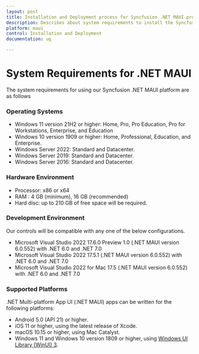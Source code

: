 ```yaml
---
layout: post
title: Installation and Deployment process for Syncfusion .NET MAUI products
description: Describes about system requirements to install the Syncfusion .NET MAUI Components and list of supported platforms. 
platform: maui
control: Installation and Deployment
documentation: ug

---
```


# System Requirements for .NET MAUI

The system requirements for using our Syncfusion .NET MAUI platform are as follows

### Operating Systems

* Windows 11 version 21H2 or higher: Home, Pro, Pro Education, Pro for Workstations, Enterprise, and Education
* Windows 10 version 1909 or higher: Home, Professional, Education, and Enterprise.
* Windows Server 2022: Standard and Datacenter.
* Windows Server 2019: Standard and Datacenter.
* Windows Server 2016: Standard and Datacenter.

### Hardware Environment

* Processor: x86 or x64
* RAM : 4 GB (minimum), 16 GB (recommended)
* Hard disc: up to 210 GB of free space will be required.

### Development Environment

Our controls will be compatible with any one of the below configurations.

* Microsoft Visual Studio 2022 17.6.0 Preview 1.0 (.NET MAUI version 6.0.552) with .NET 6.0 and .NET 7.0
* Microsoft Visual Studio 2022 17.5.1 (.NET MAUI version 6.0.552) with .NET 6.0 and .NET 7.0
* Microsoft Visual Studio 2022 for Mac 17.5 (.NET MAUI version 6.0.552) with .NET 6.0 and .NET 7.0

### Supported Platforms

.NET Multi-platform App UI (.NET MAUI) apps can be written for the following platforms:

* Android 5.0 (API 21) or higher.
* iOS 11 or higher, using the latest release of Xcode.
* macOS 10.15 or higher, using Mac Catalyst.
* Windows 11 and Windows 10 version 1809 or higher, using [Windows UI Library (WinUI) 3](https://learn.microsoft.com/en-us/windows/apps/winui/winui3/).
